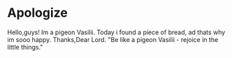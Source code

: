 # Apologize

Hello,guys!
Im a pigeon Vasilii.
Today i found a piece of bread, ad thats why im sooo happy. Thanks,Dear Lord.
"Be like a pigeon Vasilii - rejoice in the little things."
